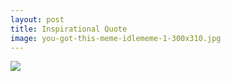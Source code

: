 ```yaml
---
layout: post
title: Inspirational Quote
image: you-got-this-meme-idlememe-1-300x310.jpg
---
```



![]({{site.baseurl}}/images/you-got-this-meme-idlememe-1-300x310.jpg)


